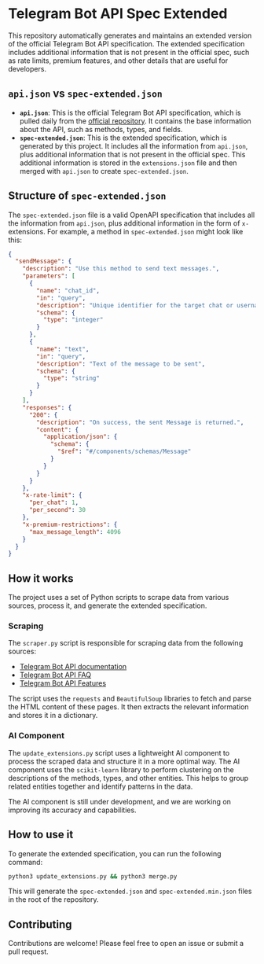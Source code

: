 # Telegram Bot API Spec Extended

This repository automatically generates and maintains an extended version of the official Telegram Bot API specification. The extended specification includes additional information that is not present in the official spec, such as rate limits, premium features, and other details that are useful for developers.

## `api.json` vs `spec-extended.json`

- **`api.json`**: This is the official Telegram Bot API specification, which is pulled daily from the [official repository](https://github.com/PaulSonOfLars/telegram-bot-api-spec). It contains the base information about the API, such as methods, types, and fields.
- **`spec-extended.json`**: This is the extended specification, which is generated by this project. It includes all the information from `api.json`, plus additional information that is not present in the official spec. This additional information is stored in the `extensions.json` file and then merged with `api.json` to create `spec-extended.json`.

## Structure of `spec-extended.json`

The `spec-extended.json` file is a valid OpenAPI specification that includes all the information from `api.json`, plus additional information in the form of `x-` extensions. For example, a method in `spec-extended.json` might look like this:

```json
{
  "sendMessage": {
    "description": "Use this method to send text messages.",
    "parameters": [
      {
        "name": "chat_id",
        "in": "query",
        "description": "Unique identifier for the target chat or username of the target channel (in the format @channelusername)",
        "schema": {
          "type": "integer"
        }
      },
      {
        "name": "text",
        "in": "query",
        "description": "Text of the message to be sent",
        "schema": {
          "type": "string"
        }
      }
    ],
    "responses": {
      "200": {
        "description": "On success, the sent Message is returned.",
        "content": {
          "application/json": {
            "schema": {
              "$ref": "#/components/schemas/Message"
            }
          }
        }
      }
    },
    "x-rate-limit": {
      "per_chat": 1,
      "per_second": 30
    },
    "x-premium-restrictions": {
      "max_message_length": 4096
    }
  }
}
```

## How it works

The project uses a set of Python scripts to scrape data from various sources, process it, and generate the extended specification.

### Scraping

The `scraper.py` script is responsible for scraping data from the following sources:

- [Telegram Bot API documentation](https://core.telegram.org/bots/api)
- [Telegram Bot API FAQ](https://core.telegram.org/bots/faq)
- [Telegram Bot API Features](https://core.telegram.org/bots/features)

The script uses the `requests` and `BeautifulSoup` libraries to fetch and parse the HTML content of these pages. It then extracts the relevant information and stores it in a dictionary.

### AI Component

The `update_extensions.py` script uses a lightweight AI component to process the scraped data and structure it in a more optimal way. The AI component uses the `scikit-learn` library to perform clustering on the descriptions of the methods, types, and other entities. This helps to group related entities together and identify patterns in the data.

The AI component is still under development, and we are working on improving its accuracy and capabilities.

## How to use it

To generate the extended specification, you can run the following command:

```bash
python3 update_extensions.py && python3 merge.py
```

This will generate the `spec-extended.json` and `spec-extended.min.json` files in the root of the repository.

## Contributing

Contributions are welcome! Please feel free to open an issue or submit a pull request.
